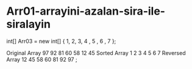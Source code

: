 # Arr01-arrayini-azalan-sira-ile-siralayin

int[] Arr03 = new int[] { 1, 2, 3, 4 , 5 , 6 , 7 };

Original Array
97
92
81
60
58
12
45
Sorted Array
1
2
3
4
5
6
7
Reversed Array
12
45
58
60
81
92
97
;
